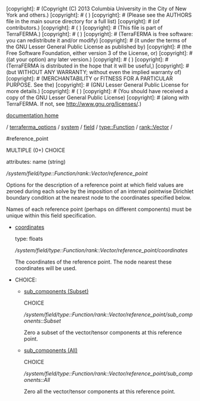 [copyright]: # (Copyright (C) 2013 Columbia University in the City of New York and others.)
[copyright]: # ( )
[copyright]: # (Please see the AUTHORS file in the main source directory for a full list)
[copyright]: # (of contributors.)
[copyright]: # ( )
[copyright]: # (This file is part of TerraFERMA.)
[copyright]: # ( )
[copyright]: # (TerraFERMA is free software: you can redistribute it and/or modify)
[copyright]: # (it under the terms of the GNU Lesser General Public License as published by)
[copyright]: # (the Free Software Foundation, either version 3 of the License, or)
[copyright]: # ((at your option) any later version.)
[copyright]: # ( )
[copyright]: # (TerraFERMA is distributed in the hope that it will be useful,)
[copyright]: # (but WITHOUT ANY WARRANTY; without even the implied warranty of)
[copyright]: # (MERCHANTABILITY or FITNESS FOR A PARTICULAR PURPOSE. See the)
[copyright]: # (GNU Lesser General Public License for more details.)
[copyright]: # ( )
[copyright]: # (You should have received a copy of the GNU Lesser General Public License)
[copyright]: # (along with TerraFERMA. If not, see <http://www.gnu.org/licenses/>.)

[documentation home](Documentation)

/ [terraferma_options](../../../../../terraferma_options.md) / [system](../../../../system.md) / [field](../../../field.md) / [type::Function](../../type__Function.md) / [rank::Vector](../rank__Vector.md) /

#reference_point

MULTIPLE (0+) CHOICE 

attributes: name (string) 

*/system/field/type::Function/rank::Vector/reference_point*

Options for the description of a reference point at which field values are zeroed during each solve 
by the imposition of an internal pointwise Dirichlet boundary condition at the nearest node to the
coordinates specified below.

Names of each reference point (perhaps on different components) must be unique within this field specification.

* [coordinates](reference_point/coordinates.md "child")

    type: floats

    */system/field/type::Function/rank::Vector/reference_point/coordinates*

    The coordinates of the reference point.  The node nearest these coordinates will be used.

* CHOICE:
    * [sub_components (Subset)](reference_point/sub_components__Subset.md "child")

        CHOICE 

        */system/field/type::Function/rank::Vector/reference_point/sub_components::Subset*

        Zero a subset of the vector/tensor components at this reference point.

    * [sub_components (All)](reference_point/sub_components__All.md "child")

        CHOICE 

        */system/field/type::Function/rank::Vector/reference_point/sub_components::All*

        Zero all the vector/tensor components at this reference point.

[autogenerated]: # (This file was automatically generated from the schema file:/home/cwilson/repos/github/TerraFERMA/TerraFERMA/buckettools/schemas/function.rng.)

